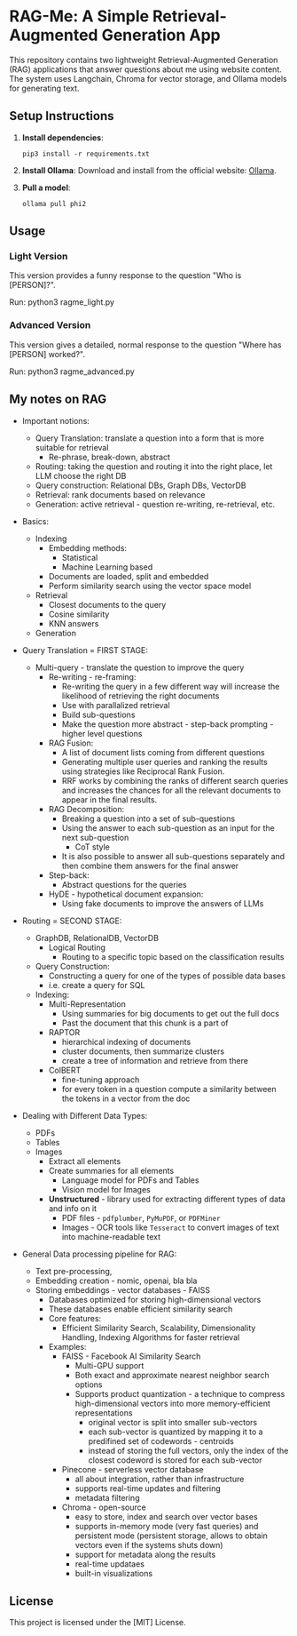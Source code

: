 # RAG-Me: A Simple Retrieval-Augmented Generation App

This repository contains two lightweight Retrieval-Augmented Generation (RAG) applications that answer questions about me using website content. The system uses Langchain, Chroma for vector storage, and Ollama models for generating text.

## Setup Instructions

1. **Install dependencies**:
   ```
   pip3 install -r requirements.txt
   ```

2. **Install Ollama**: 
   Download and install from the official website: [Ollama](https://ollama.com/).

3. **Pull a model**:
   ```
   ollama pull phi2
   ```

## Usage

### Light Version
This version provides a funny response to the question "Who is [PERSON]?".

Run:
   python3 ragme_light.py

### Advanced Version
This version gives a detailed, normal response to the question "Where has [PERSON] worked?".

Run:
   python3 ragme_advanced.py


## My notes on RAG

- Important notions:
	- Query Translation: translate a question into a form that is more suitable for retrieval
		- Re-phrase, break-down, abstract
	- Routing: taking the question and routing it into the right place, let LLM choose the right DB 
	- Query construction: Relational DBs, Graph DBs, VectorDB
	- Retrieval: rank documents based on relevance 
	- Generation: active retrieval - question re-writing, re-retrieval, etc.

- Basics:
	- Indexing
		- Embedding methods:
			- Statistical 
			- Machine Learning based
		- Documents are loaded, split and embedded
		- Perform similarity search using the vector space model
	- Retrieval
		- Closest documents to the query
		- Cosine similarity
		- KNN answers
	- Generation

- Query Translation = FIRST STAGE:
	- Multi-query - translate the question to improve the query 
		- Re-writing - re-framing:
			- Re-writing the query in a few different way will increase the likelihood of retrieving the right documents
			- Use with parallalized retrieval 
			- Build sub-questions
			- Make the question more abstract - step-back prompting - higher level questions 
		- RAG Fusion:
			- A list of document lists coming from different questions
			- Generating multiple user queries and ranking the results using strategies like Reciprocal Rank Fusion.
			- RRF works by combining the ranks of different search queries and increases the chances for all the relevant documents to appear in the final results.
		- RAG Decomposition:
			- Breaking a question into a set of sub-questions
			- Using the answer to each sub-question as an input for the next sub-question
				- CoT style
			- It is also possible to answer all sub-questions separately and then combine them answers for the final answer
		- Step-back:
			- Abstract questions for the queries 
		- HyDE - hypothetical document expansion:
			- Using fake documents to improve the answers of LLMs
- Routing = SECOND STAGE:
	- GraphDB, RelationalDB, VectorDB
		 - Logical Routing
			- Routing to a specific topic based on the classification results
	- Query Construction:
		- Constructing a query for one of the types of possible data bases
		- i.e. create a query for SQL
	- Indexing: 
		- Multi-Representation
			- Using summaries for big documents to get out the full docs
			- Past the document that this chunk is a part of
		- RAPTOR
			- hierarchical indexing of documents
			- cluster documents, then summarize clusters 
			- create a tree of information and retrieve from there
		- ColBERT 
			- fine-tuning approach
			- for every token in a question compute a similarity between the tokens in a vector from the doc


- Dealing with Different Data Types:
	- PDFs
	- Tables
	- Images
		- Extract all elements
		- Create summaries for all elements
			- Language model for PDFs and Tables
			- Vision model for Images 
		- **Unstructured** - library used for extracting different types of data and info on it
			- PDF files - `pdfplumber`, `PyMuPDF`, or `PDFMiner`
			- Images - OCR tools like `Tesseract` to convert images of text into machine-readable text

- General Data processing pipeline for RAG:
	- Text pre-processing, 
	- Embedding creation - nomic, openai, bla bla
	- Storing embeddings - vector databases - FAISS
		- Databases optimized for storing high-dimensional vectors
		- These databases enable efficient similarity search
		- Core features:
			- Efficient Similarity Search, Scalability, Dimensionality Handling, Indexing Algorithms for faster retrieval 
		- Examples:
			- FAISS - Facebook AI Similarity Search
				- Multi-GPU support
				- Both exact and approximate nearest neighbor search options 
				- Supports product quantization - a technique to compress high-dimensional vectors into more memory-efficient representations
					- original vector is split into smaller sub-vectors
					- each sub-vector is quantized by mapping it to a predifined set of codewords - centroids
					- instead of storing the full vectors, only the index of the closest codeword is stored for each sub-vector
			- Pinecone - serverless vector database
				- all about integration, rather than infrastructure 
				- supports real-time updates and filtering
				- metadata filtering
			- Chroma - open-source
				- easy to store, index and search over vector bases
				- supports in-memory mode (very fast queries) and persistent mode (persistent storage, allows to obtain vectors even if the systems shuts down)
				- support for metadata along the results
				- real-time updataes
				- built-in visualizations



## License
This project is licensed under the [MIT] License.
